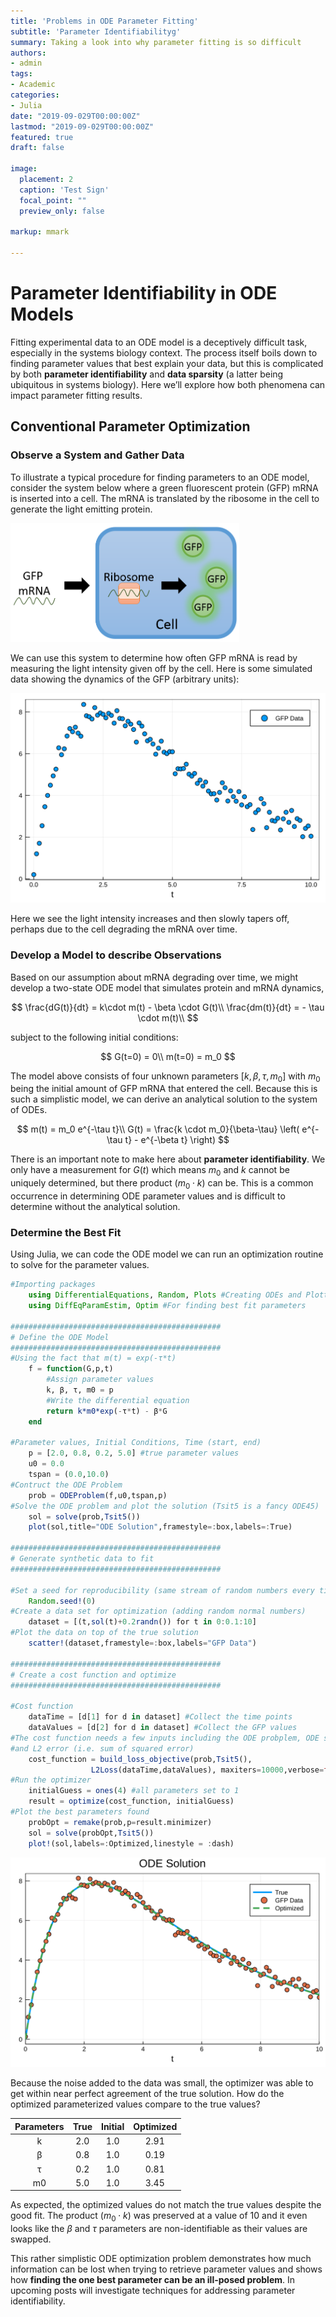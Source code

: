 ```yaml
---
title: 'Problems in ODE Parameter Fitting'
subtitle: 'Parameter Identifiabilityg'
summary: Taking a look into why parameter fitting is so difficult
authors:
- admin
tags:
- Academic
categories:
- Julia
date: "2019-09-029T00:00:00Z"
lastmod: "2019-09-029T00:00:00Z"
featured: true
draft: false

image: 
  placement: 2
  caption: 'Test Sign'
  focal_point: ""
  preview_only: false
  
markup: mmark

---
```


# Parameter Identifiability in ODE Models

Fitting experimental data to an ODE model is a deceptively difficult task, especially in the systems biology context. The process itself boils down to finding parameter values that best explain your data, but this is complicated by both **parameter identifiability** and **data sparsity** (a latter being ubiquitous in systems biology). Here we’ll explore how both phenomena can impact parameter fitting results.

## Conventional Parameter Optimization

### Observe a System and Gather Data

To illustrate a typical procedure for finding parameters to an ODE model, consider the system below where a green fluorescent protein (GFP) mRNA is inserted into a cell. The mRNA is translated by the ribosome in the cell to generate the light emitting protein.

<img src=".\Figure_GFP.png" alt="sc" style="zoom:48%;" />

 We can use this system to determine how often GFP mRNA is read by measuring the light intensity given off by the cell. Here is some simulated data showing the dynamics of the GFP (arbitrary units):

![svg](Figure_GFP_data.svg)



Here we see the light intensity increases and then slowly tapers off, perhaps due to the cell degrading the mRNA over time. 

### Develop a Model to describe Observations

Based on our assumption about mRNA degrading over time, we might develop a two-state ODE model that simulates protein and mRNA dynamics,

$$
\frac{dG(t)}{dt} = k\cdot m(t) - \beta \cdot G(t)\\
\frac{dm(t)}{dt} = - \tau \cdot m(t)\\
$$

subject to the following initial conditions:

$$
G(t=0) = 0\\
m(t=0) = m_0
$$

The model above consists of four unknown parameters $[k,\beta,\tau,m_0]$ with $m_0$ being the initial amount of GFP mRNA that entered the cell. Because this is such a simplistic model, we can derive an analytical solution to the system of ODEs.

$$
m(t) = m_0 e^{-\tau t}\\
G(t) = \frac{k \cdot m_0}{\beta-\tau} \left( e^{-\tau t} - e^{-\beta t} \right)
$$

There is an important note to make here about **parameter identifiability**. We only have a measurement for $G(t)$ which means $m_0$ and $k$ cannot be uniquely determined, but there product ($m_0 \cdot k$) can be. This is a common occurrence in determining ODE parameter values and is difficult to determine without the analytical solution.

### Determine the Best Fit

Using Julia, we can code the ODE model we can run an optimization routine to solve for the parameter values.

```julia
#Importing packages
	using DifferentialEquations, Random, Plots #Creating ODEs and Plotting
	using DiffEqParamEstim, Optim #For finding best fit parameters

###############################################
# Define the ODE Model
###############################################
#Using the fact that m(t) = exp(-τ*t)
    f = function(G,p,t)
        #Assign parameter values
        k, β, τ, m0 = p
        #Write the differential equation
        return k*m0*exp(-τ*t) - β*G
    end

#Parameter values, Initial Conditions, Time (start, end)
    p = [2.0, 0.8, 0.2, 5.0] #true parameter values
    u0 = 0.0
    tspan = (0.0,10.0)
#Contruct the ODE Problem
    prob = ODEProblem(f,u0,tspan,p)
#Solve the ODE problem and plot the solution (Tsit5 is a fancy ODE45)
    sol = solve(prob,Tsit5())
    plot(sol,title="ODE Solution",framestyle=:box,labels=:True)

###############################################
# Generate synthetic data to fit
###############################################

#Set a seed for reproducibility (same stream of random numbers every time)
	Random.seed!(0)
#Create a data set for optimization (adding random normal numbers)
	dataset = [(t,sol(t)+0.2randn()) for t in 0:0.1:10]
#Plot the data on top of the true solution
	scatter!(dataset,framestyle=:box,labels="GFP Data")

###############################################
# Create a cost function and optimize
###############################################

#Cost function
	dataTime = [d[1] for d in dataset] #Collect the time points
	dataValues = [d[2] for d in dataset] #Collect the GFP values
#The cost function needs a few inputs including the ODE probplem, ODE solver,
#and L2 error (i.e. sum of squared error)
	cost_function = build_loss_objective(prob,Tsit5(),
                  L2Loss(dataTime,dataValues), maxiters=10000,verbose=false)
#Run the optimizer
	initialGuess = ones(4) #all parameters set to 1
	result = optimize(cost_function, initialGuess) 
#Plot the best parameters found
	probOpt = remake(prob,p=result.minimizer)
	sol = solve(probOpt,Tsit5())
	plot!(sol,labels=:Optimized,linestyle = :dash)
```

![svg](Figure_GFP_fit.svg)

Because the noise added to the data was small, the optimizer was able to get within near perfect agreement of the true solution. How do the optimized parameterized values compare to the true values?

| Parameters | True | Initial | Optimized |
| :--------: | :--: | :-----: | :-------: |
|     k      | 2.0  |   1.0   |   2.91    |
|     β      | 0.8  |   1.0   |   0.19    |
|     τ      | 0.2  |   1.0   |   0.81    |
|     m0     | 5.0  |   1.0   |   3.45    |

As expected, the optimized values do not match the true values despite the good fit. The product ($m_0 \cdot k$) was preserved at a value of 10 and it even looks like the $\beta$ and $\tau$ parameters are non-identifiable as their values are swapped.

This rather simplistic ODE optimization problem demonstrates how much information can be lost when trying to retrieve parameter values and shows how **finding the one best parameter can be an ill-posed problem**. In upcoming posts will investigate techniques for addressing parameter identifiability.
